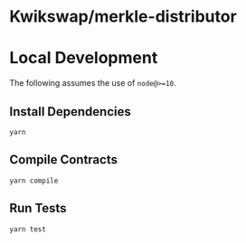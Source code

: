 # Kwikswap/merkle-distributor

# Local Development

The following assumes the use of `node@>=10`.

## Install Dependencies

`yarn`

## Compile Contracts

`yarn compile`

## Run Tests

`yarn test`
